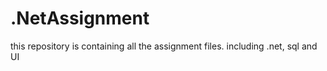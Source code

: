 # .NetAssignment
this repository is containing all the assignment files. including .net, sql and UI
